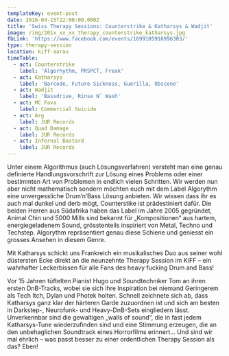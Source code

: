 ```yaml
---
templateKey: event-post
date: 2016-04-15T22:00:00.000Z
title: 'Swiss Therapy Sessions: Counterstrike & Katharsys & Wadjit'
image: /img/201x_xx_xx_therapy_counterstrike_katharsys.jpg
fbLink: 'https://www.facebook.com/events/1699105916996303/'
type: therapy-session
location: kiff-aarau
timeTable:
  - act: Counterstrike
    label: 'Algorhythm, PRSPCT, Freak'
  - act: Katharsys
    label: 'Barcode, Future Sickness, Guerilla, Obscene'
  - act: Wadjit
    label: 'Bassdrive, Rinse N` Wash'
  - act: MC Fava
    label: Commercial Suicide
  - act: Arg
    label: JUR Records
  - act: Quad Damage
    label: JUR Records
  - act: Infernal Bastard
    label: JUR Records
---
```

Unter einem Algorithmus (auch Lösungsverfahren) versteht man eine genau definierte Handlungsvorschrift zur Lösung eines Problems oder einer bestimmten Art von Problemen in endlich vielen Schritten. Wir werden nun aber nicht mathematisch sondern möchten euch mit dem Label Algorythm eine unvergessliche Drum’n’Bass Lösung anbieten. Wir wissen dass ihr es auch mal dunkel und derb mögt, Counterstike ist prädestiniert dafür. Die beiden Herren aus Südafrika haben das Label im Jahre 2005 gegründet, Animal Chin und 5000 Mills sind bekannt für „Kompositionen“ aus hartem, energiegeladenem Sound, grösstenteils inspiriert von Metal, Techno und Techstep. Algorythm repräsentiert genau diese Schiene und geniesst ein grosses Ansehen in diesem Genre.

Mit Katharsys schickt uns Frankreich ein musikalisches Duo aus seiner wohl düstersten Ecke direkt an die neunzehnte Therapy Session im KiFF – ein wahrhafter Leckerbissen für alle Fans des heavy fucking Drum and Bass!

Vor 15 Jahren tüftelten Pianist Hugo und Soundtechniker Tom an ihren ersten DnB-Tracks, wobei sie sich ihre Inspiration bei niemand Geringerem als Tech Itch, Dylan und Photek holten. Schnell zeichnete sich ab, dass Katharsys ganz klar der härteren Garde zuzuordnen ist und sich am besten in Darkstep-, Neurofunk- und Heavy-DnB-Sets eingliedern lässt. Unverkennbar sind die gewaltigen „walls of sound“, die in fast jedem Katharsys-Tune wiederzufinden sind und eine Stimmung erzeugen, die an den unbehaglichen Soundtrack eines Horrorfilms erinnert... Und sind wir mal ehrlich – was passt besser zu einer ordentlichen Therapy Session als das? Eben!
